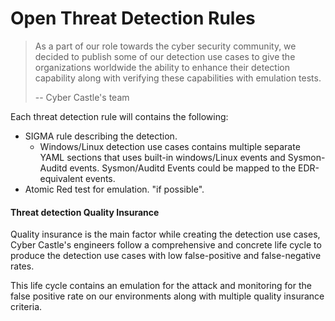 # Open Threat Detection Rules
> As a part of our role towards the cyber security community, we decided to publish some of our detection use cases to give the organizations worldwide the ability to enhance their detection capability along with verifying these capabilities with emulation tests.
>
> -- Cyber Castle's team



Each threat detection rule will contains the following:

- SIGMA rule describing the detection.
  - Windows/Linux detection use cases contains multiple separate YAML sections that uses built-in windows/Linux events and Sysmon-Auditd events. Sysmon/Auditd Events could be mapped to the EDR-equivalent events.
- Atomic Red test for emulation. "if possible".



#### Threat detection Quality Insurance

Quality insurance is the main factor while creating the detection use cases, Cyber Castle's engineers follow a comprehensive and concrete life cycle to produce the detection use cases with low false-positive and false-negative rates.

This life cycle contains an emulation for the attack and monitoring for the false positive rate on our environments along with multiple quality insurance criteria.

 

